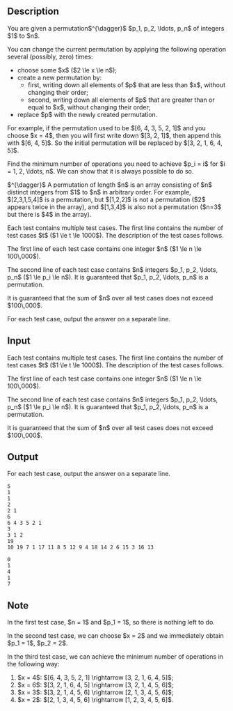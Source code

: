 ## Description

<div><p>You are given a permutation$^{\dagger}$ $p_1, p_2, \ldots, p_n$ of integers $1$ to $n$.</p><p>You can change the current permutation by applying the following operation several (possibly, zero) times:</p><ul> <li> choose some $x$ ($2 \le x \le n$); </li><li> create a new permutation by: <ul> <li> first, writing down all elements of $p$ that are less than $x$, without changing their order; </li><li> second, writing down all elements of $p$ that are greater than or equal to $x$, without changing their order; </li></ul> </li><li> replace $p$ with the newly created permutation. </li></ul><p>For example, if the permutation used to be $[6, 4, 3, 5, 2, 1]$ and you choose $x = 4$, then you will first write down $[3, 2, 1]$, then append this with $[6, 4, 5]$. So the initial permutation will be replaced by $[3, 2, 1, 6, 4, 5]$.</p><p>Find the minimum number of operations you need to achieve $p_i = i$ for $i = 1, 2, \ldots, n$. We can show that it is always possible to do so.</p><p>$^{\dagger}$ A permutation of length $n$ is an array consisting of $n$ distinct integers from $1$ to $n$ in arbitrary order. For example, $[2,3,1,5,4]$ is a permutation, but $[1,2,2]$ is not a permutation ($2$ appears twice in the array), and $[1,3,4]$ is also not a permutation ($n=3$ but there is $4$ in the array).</p></div><div class="input-specification"><p>Each test contains multiple test cases. The first line contains the number of test cases $t$ ($1 \le t \le 1000$). The description of the test cases follows.</p><p>The first line of each test case contains one integer $n$ ($1 \le n \le 100\,000$).</p><p>The second line of each test case contains $n$ integers $p_1, p_2, \ldots, p_n$ ($1 \le p_i \le n$). It is guaranteed that $p_1, p_2, \ldots, p_n$ is a permutation.</p><p>It is guaranteed that the sum of $n$ over all test cases does not exceed $100\,000$.</p></div><div class="output-specification"><p>For each test case, output the answer on a separate line.</p></div>

## Input

<p>Each test contains multiple test cases. The first line contains the number of test cases $t$ ($1 \le t \le 1000$). The description of the test cases follows.</p><p>The first line of each test case contains one integer $n$ ($1 \le n \le 100\,000$).</p><p>The second line of each test case contains $n$ integers $p_1, p_2, \ldots, p_n$ ($1 \le p_i \le n$). It is guaranteed that $p_1, p_2, \ldots, p_n$ is a permutation.</p><p>It is guaranteed that the sum of $n$ over all test cases does not exceed $100\,000$.</p>

## Output

<p>For each test case, output the answer on a separate line.</p>





```input1|2,3,6,7,10,11
5
1
1
2
2 1
6
6 4 3 5 2 1
3
3 1 2
19
10 19 7 1 17 11 8 5 12 9 4 18 14 2 6 15 3 16 13
```




```output1
0
1
4
1
7
```



## Note

<p>In the first test case, $n = 1$ and $p_1 = 1$, so there is nothing left to do.</p><p>In the second test case, we can choose $x = 2$ and we immediately obtain $p_1 = 1$, $p_2 = 2$.</p><p>In the third test case, we can achieve the minimum number of operations in the following way:</p><ol> <li> $x = 4$: $[6, 4, 3, 5, 2, 1] \rightarrow [3, 2, 1, 6, 4, 5]$; </li><li> $x = 6$: $[3, 2, 1, 6, 4, 5] \rightarrow [3, 2, 1, 4, 5, 6]$; </li><li> $x = 3$: $[3, 2, 1, 4, 5, 6] \rightarrow [2, 1, 3, 4, 5, 6]$; </li><li> $x = 2$: $[2, 1, 3, 4, 5, 6] \rightarrow [1, 2, 3, 4, 5, 6]$. </li></ol>
